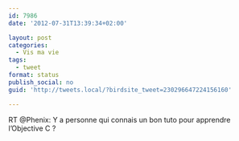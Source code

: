 ```yaml
---
id: 7986
date: '2012-07-31T13:39:34+02:00'

layout: post
categories:
  - Vis ma vie
tags:
  - tweet
format: status
publish_social: no
guid: 'http://tweets.local/?birdsite_tweet=230296647224156160'

---
```


RT @Phenix: Y a personne qui connais un bon tuto pour apprendre l’Objective C ?